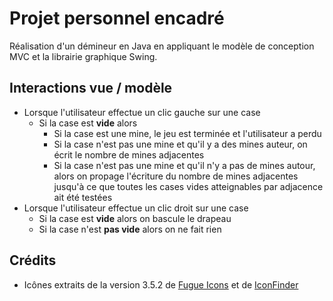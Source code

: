 Projet personnel encadré
========================
Réalisation d'un démineur en Java en appliquant le modèle de conception MVC et
la librairie graphique Swing.

## Interactions vue / modèle
* Lorsque l'utilisateur effectue un clic gauche sur une case
  * Si la case est __vide__ alors
    * Si la case est une mine, le jeu est terminée et l'utilisateur a perdu
    * Si la case n'est pas une mine et qu'il y a des mines auteur, on écrit le nombre de mines adjacentes
    * Si la case n'est pas une mine et qu'il n'y a pas de mines autour, alors on
propage l'écriture du nombre de mines adjacentes jusqu'à ce que toutes les cases
vides atteignables par adjacence ait été testées
* Lorsque l'utilisateur effectue un clic droit sur une case
  * Si la case est __vide__ alors on bascule le drapeau
  * Si la case n'est __pas vide__ alors on ne fait rien

## Crédits
* Icônes extraits de la version 3.5.2 de [Fugue Icons](http://p.yusukekamiyamane.com/) et
de [IconFinder](https://www.iconfinder.com/icons/1232/bomb_explosive_icon#size=128)